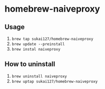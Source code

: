 # homebrew-naiveproxy

## Usage
1. `brew tap sukai127/homebrew-naiveproxy`
2. `brew update --preinstall`
3. `brew instal naiveproxy`


## How to uninstall
1. `brew uninstall naiveproxy`
2. `brew uptap sukai127/homebrew-naiveproxy`
